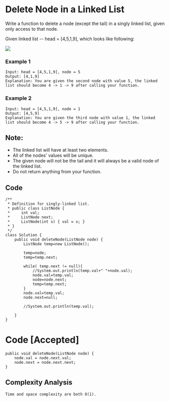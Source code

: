 # Delete Node in a Linked List
Write a function to delete a node (except the tail) in a singly linked list, given only access to that node.

Given linked list -- head = [4,5,1,9], which looks like following:

![](https://assets.leetcode.com/uploads/2018/12/28/237_example.png)

### Example 1
```
Input: head = [4,5,1,9], node = 5
Output: [4,1,9]
Explanation: You are given the second node with value 5, the linked list should become 4 -> 1 -> 9 after calling your function.
```
### Example 2 
```
Input: head = [4,5,1,9], node = 1
Output: [4,5,9]
Explanation: You are given the third node with value 1, the linked list should become 4 -> 5 -> 9 after calling your function.
```

## Note:
- The linked list will have at least two elements.
- All of the nodes' values will be unique.
- The given node will not be the tail and it will always be a valid node of the linked list.
- Do not return anything from your function.

## Code
```
/**
 * Definition for singly-linked list.
 * public class ListNode {
 *     int val;
 *     ListNode next;
 *     ListNode(int x) { val = x; }
 * }
 */
class Solution {
    public void deleteNode(ListNode node) {
        ListNode temp=new ListNode();
        
        temp=node;
        temp=temp.next;
        
        while( temp.next != null){
            //System.out.println(temp.val+" "+node.val);
            node.val=temp.val;
            node=node.next;
            temp=temp.next;
        }
        node.val=temp.val;
        node.next=null;
        
        //System.out.println(temp.val);
        
    }
}
```

# Code [Accepted]
```
public void deleteNode(ListNode node) {
    node.val = node.next.val;
    node.next = node.next.next;
}
```
## Complexity Analysis
```
Time and space complexity are both O(1).
```
